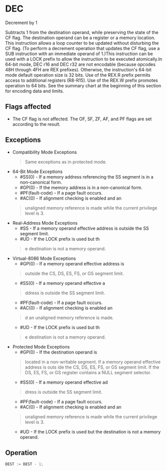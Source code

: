 # DEC

Decrement by 1

Subtracts 1 from the destination operand, while preserving the state of the CF flag.
The destination operand can be a register or a memory location.
This instruction allows a loop counter to be updated without disturbing the CF flag.
(To perform a decrement operation that updates the CF flag, use a SUB instruction with an immediate operand of 1.)This instruction can be used with a LOCK prefix to allow the instruction to be executed atomically.In 64-bit mode, DEC r16 and DEC r32 are not encodable (because opcodes 48H through 4FH are REX prefixes).
Otherwise, the instruction's 64-bit mode default operation size is 32 bits.
Use of the REX.R prefix permits access to additional registers (R8-R15).
Use of the REX.W prefix promotes operation to 64 bits.
See the summary chart at the beginning of this section for encoding data and limits.

## Flags affected

- The CF flag is not affected. The OF, SF, ZF, AF, and PF flags are set according to the result.

## Exceptions

- Compatibility Mode Exceptions
  > Same exceptions as in protected mode.
- 64-Bit Mode Exceptions
  - #SS(0) - If a memory address referencing the SS segment is in a non-canonical form.
  - #GP(0) - If the memory address is in a non-canonical form.
  - #PF(fault-code) - If a page fault occurs.
  - #AC(0) - If alignment checking is enabled and an
  > unaligned memory reference is made while the 
  > current privilege level is 3.
- Real-Address Mode Exceptions
  - #SS - If a memory operand effective address is outside the SS segment limit.
  - #UD - If the LOCK prefix is used but th
  > e destination is not a memory operand.
- Virtual-8086 Mode Exceptions
  - #GP(0) - If a memory operand effective address is
  > outside the CS, DS, ES, FS, or GS segment limit.
  - #SS(0) - If a memory operand effective a
  > ddress is outside the SS segment limit.
  - #PF(fault-code) - If a page fault occurs.
  - #AC(0) - If alignment checking is enabled an
  > d an unaligned memory reference is made.
  - #UD - If the LOCK prefix is used but th
  > e destination is not a memory operand.
- Protected Mode Exceptions
  - #GP(0) - If the destination operand is
  > located in a non-writable segment.
  > If a memory operand effective address is outs
  > ide the CS, DS, ES, FS, or GS segment limit.
  > If the DS, ES, FS, or GS register contains a NULL segment selector.
  - #SS(0) - If a memory operand effective ad
  > dress is outside the SS segment limit.
  - #PF(fault-code) - If a page fault occurs.
  - #AC(0) - If alignment checking is enabled and an
  > unaligned memory reference is made while the 
  > current privilege level is 3.
  - #UD - If the LOCK prefix is used but the destination is not a memory operand.

## Operation

```C
DEST := DEST - 1;
```
